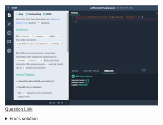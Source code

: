 ![(2019.09.22)arithmeticProgression](images/(2019.09.22)arithmeticProgression.jpg)
[Question Link](https://app.codesignal.com/challenge/6TbBh7yCjoPk9D7xE)

<details>
<summary>Eric's solution</summary>
<p>

> ```js
>function arithmeticProgression(element1, element2, n) {
>  return element1 + (element2 - element1) * (n - 1);
>}
> ```
</p>
</details>
